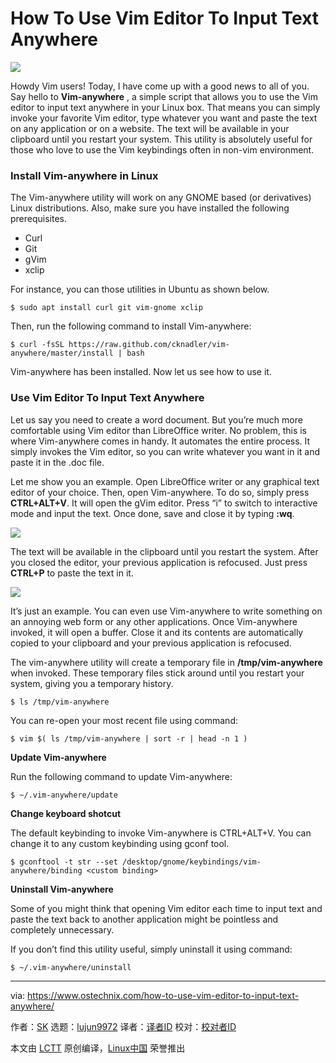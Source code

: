 How To Use Vim Editor To Input Text Anywhere
======

![](https://www.ostechnix.com/wp-content/uploads/2018/05/vim-anywhere-720x340.png)

Howdy Vim users! Today, I have come up with a good news to all of you. Say hello to **Vim-anywhere** , a simple script that allows you to use the Vim editor to input text anywhere in your Linux box. That means you can simply invoke your favorite Vim editor, type whatever you want and paste the text on any application or on a website. The text will be available in your clipboard until you restart your system. This utility is absolutely useful for those who love to use the Vim keybindings often in non-vim environment.

### Install Vim-anywhere in Linux

The Vim-anywhere utility will work on any GNOME based (or derivatives) Linux distributions. Also, make sure you have installed the following prerequisites.

  * Curl
  * Git
  * gVim
  * xclip



For instance, you can those utilities in Ubuntu as shown below.
```
$ sudo apt install curl git vim-gnome xclip

```

Then, run the following command to install Vim-anywhere:
```
$ curl -fsSL https://raw.github.com/cknadler/vim-anywhere/master/install | bash

```

Vim-anywhere has been installed. Now let us see how to use it.

### Use Vim Editor To Input Text Anywhere

Let us say you need to create a word document. But you’re much more comfortable using Vim editor than LibreOffice writer. No problem, this is where Vim-anywhere comes in handy. It automates the entire process. It simply invokes the Vim editor, so you can write whatever you want in it and paste it in the .doc file.

Let me show you an example. Open LibreOffice writer or any graphical text editor of your choice. Then, open Vim-anywhere. To do so, simply press **CTRL+ALT+V**. It will open the gVim editor. Press “i” to switch to interactive mode and input the text. Once done, save and close it by typing **:wq**.

![][2]

The text will be available in the clipboard until you restart the system. After you closed the editor, your previous application is refocused. Just press **CTRL+P** to paste the text in it.

![][3]

It’s just an example. You can even use Vim-anywhere to write something on an annoying web form or any other applications. Once Vim-anywhere invoked, it will open a buffer. Close it and its contents are automatically copied to your clipboard and your previous application is refocused.

The vim-anywhere utility will create a temporary file in **/tmp/vim-anywhere** when invoked. These temporary files stick around until you restart your system, giving you a temporary history.
```
$ ls /tmp/vim-anywhere

```

You can re-open your most recent file using command:
```
$ vim $( ls /tmp/vim-anywhere | sort -r | head -n 1 )

```

**Update Vim-anywhere**

Run the following command to update Vim-anywhere:
```
$ ~/.vim-anywhere/update

```

**Change keyboard shotcut**

The default keybinding to invoke Vim-anywhere is CTRL+ALT+V. You can change it to any custom keybinding using gconf tool.
```
$ gconftool -t str --set /desktop/gnome/keybindings/vim-anywhere/binding <custom binding>

```

**Uninstall Vim-anywhere**

Some of you might think that opening Vim editor each time to input text and paste the text back to another application might be pointless and completely unnecessary.

If you don’t find this utility useful, simply uninstall it using command:
```
$ ~/.vim-anywhere/uninstall

```



--------------------------------------------------------------------------------

via: https://www.ostechnix.com/how-to-use-vim-editor-to-input-text-anywhere/

作者：[SK][a]
选题：[lujun9972](https://github.com/lujun9972)
译者：[译者ID](https://github.com/译者ID)
校对：[校对者ID](https://github.com/校对者ID)

本文由 [LCTT](https://github.com/LCTT/TranslateProject) 原创编译，[Linux中国](https://linux.cn/) 荣誉推出

[a]:https://www.ostechnix.com/author/sk/
[2]:http://www.ostechnix.com/wp-content/uploads/2018/05/vim-anywhere-1-1.png
[3]:http://www.ostechnix.com/wp-content/uploads/2018/05/vim-anywhere-2.png
